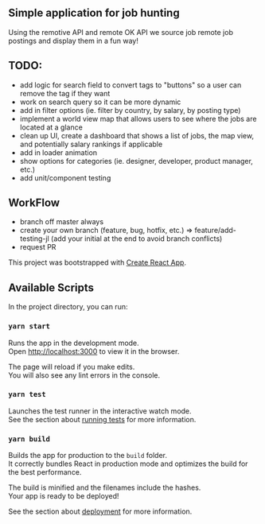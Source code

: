 ## Simple application for job hunting
Using the remotive API and remote OK API we source job remote job postings and display them in a fun way!

## TODO:
- add logic for search field to convert tags to "buttons" so a user can remove the tag if they want
- work on search query so it can be more dynamic
- add in filter options (ie. filter by country, by salary, by posting type)
- implement a world view map that allows users to see where the jobs are located at a glance
- clean up UI, create a dashboard that shows a list of jobs, the map view, and potentially salary rankings if applicable
- add in loader animation
- show options for categories (ie. designer, developer, product manager, etc.)
- add unit/component testing

## WorkFlow
- branch off master always
- create your own branch (feature, bug, hotfix, etc.) => feature/add-testing-jl (add your initial at the end to avoid branch conflicts)
- request PR

This project was bootstrapped with [Create React App](https://github.com/facebook/create-react-app).

## Available Scripts

In the project directory, you can run:

### `yarn start`

Runs the app in the development mode.<br />
Open [http://localhost:3000](http://localhost:3000) to view it in the browser.

The page will reload if you make edits.<br />
You will also see any lint errors in the console.

### `yarn test`

Launches the test runner in the interactive watch mode.<br />
See the section about [running tests](https://facebook.github.io/create-react-app/docs/running-tests) for more information.

### `yarn build`

Builds the app for production to the `build` folder.<br />
It correctly bundles React in production mode and optimizes the build for the best performance.

The build is minified and the filenames include the hashes.<br />
Your app is ready to be deployed!

See the section about [deployment](https://facebook.github.io/create-react-app/docs/deployment) for more information.
